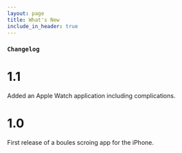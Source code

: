 ```yaml
---
layout: page
title: What's New
include_in_header: true
---
```



### `Changelog`

# **1.1**
Added an Apple Watch application including complications.

# **1.0**
First release of a boules scroing app for the iPhone. 

